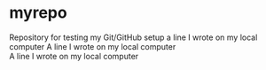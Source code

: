 # myrepo
Repository for testing my Git/GitHub setup
a line I wrote on my local computer
A line I wrote on my local computer  
A line I wrote on my local computer  
